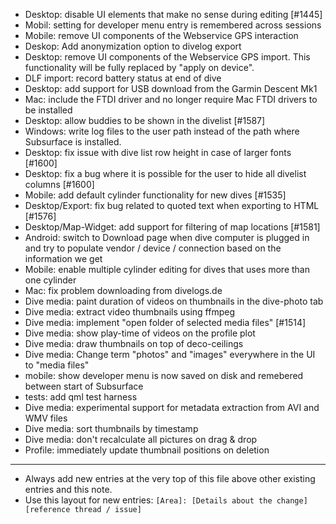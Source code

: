 - Desktop: disable UI elements that make no sense during editing [#1445]
- Mobil: setting for developer menu entry is remembered across sessions
- Mobile: remove UI components of the Webservice GPS interaction
- Deskop: Add anonymization option to divelog export
- Desktop: remove UI components of the Webservice GPS import. This functionality will
be fully replaced by "apply on device".
- DLF import: record battery status at end of dive
- Desktop: add support for USB download from the Garmin Descent Mk1
- Mac: include the FTDI driver and no longer require Mac FTDI drivers to be installed
- Desktop: allow buddies to be shown in the divelist [#1587]
- Windows: write log files to the user path instead of the path where Subsurface
  is installed.
- Desktop: fix issue with dive list row height in case of larger fonts [#1600]
- Desktop: fix a bug where it is possible for the user to hide all divelist columns [#1600]
- Mobile: add default cylinder functionality for new dives [#1535]
- Desktop/Export: fix bug related to quoted text when exporting to HTML [#1576]
- Desktop/Map-Widget: add support for filtering of map locations [#1581]
- Android: switch to Download page when dive computer is plugged in and try to
  populate vendor / device / connection based on the information we get
- Mobile: enable multiple cylinder editing for dives that uses more than one cylinder 
- Mac: fix problem downloading from divelogs.de
- Dive media: paint duration of videos on thumbnails in the dive-photo tab
- Dive media: extract video thumbnails using ffmpeg
- Dive media: implement "open folder of selected media files" [#1514]
- Dive media: show play-time of videos on the profile plot
- Dive media: draw thumbnails on top of deco-ceilings
- Dive media: Change term "photos" and "images" everywhere in the UI to "media files"
- mobile: show developer menu is now saved on disk and remebered between start of Subsurface
- tests: add qml test harness
- Dive media: experimental support for metadata extraction from AVI and WMV files
- Dive media: sort thumbnails by timestamp
- Dive media: don't recalculate all pictures on drag & drop
- Profile: immediately update thumbnail positions on deletion
---
* Always add new entries at the very top of this file above other existing entries and this note.
* Use this layout for new entries: `[Area]: [Details about the change] [reference thread / issue]`
